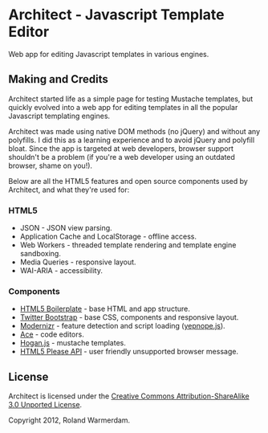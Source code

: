 Architect - Javascript Template Editor
======================================

Web app for editing Javascript templates in various engines.


Making and Credits
------------------
Architect started life as a simple page for testing Mustache templates, but quickly evolved into a web app for editing templates in all the popular Javascript templating engines.

Architect was made using native DOM methods (no jQuery) and without any polyfills. I did this as a learning experience and to avoid jQuery and polyfill bloat. Since the app is targeted at web developers, browser support shouldn't be a problem (if you're a web developer using an outdated browser, shame on you!).

Below are all the HTML5 features and open source components used by Architect, and what they're used for:

### HTML5

 * JSON - JSON view parsing.
 * Application Cache and LocalStorage - offline access.
 * Web Workers - threaded template rendering and template engine sandboxing.
 * Media Queries - responsive layout.
 * WAI-ARIA - accessibility.

### Components

 * [HTML5 Boilerplate](http://html5boilerplate.com/) - base HTML and app structure.
 * [Twitter Bootstrap](http://twitter.github.com/bootstrap/) - base CSS, components and responsive layout.
 * [Modernizr](http://modernizr.com/) - feature detection and script loading ([yepnope.js](http://yepnopejs.com/)).
 * [Ace](https://github.com/ajaxorg/ace) - code editors.
 * [Hogan.js](https://github.com/twitter/hogan.js) - mustache templates.
 * [HTML5 Please API](http://api.html5please.com/) - user friendly unsupported browser message.


License
-------
Architect is licensed under the [Creative Commons Attribution-ShareAlike 3.0 Unported License](http://creativecommons.org/licenses/by-sa/3.0/).

Copyright 2012, Roland Warmerdam.
